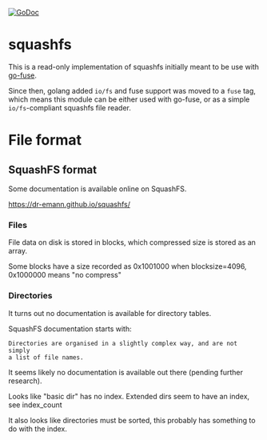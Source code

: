 [![GoDoc](https://godoc.org/github.com/KarpelesLab/squashfs?status.svg)](https://godoc.org/github.com/KarpelesLab/squashfs)

# squashfs

This is a read-only implementation of squashfs initially meant to be use with [go-fuse](https://github.com/hanwen/go-fuse/).

Since then, golang added `io/fs` and fuse support was moved to a `fuse` tag, which means this module can be either used with go-fuse, or as a simple `io/fs`-compliant squashfs file reader.

# File format

## SquashFS format

Some documentation is available online on SquashFS.

https://dr-emann.github.io/squashfs/

### Files

File data on disk is stored in blocks, which compressed size is stored as an array.

Some blocks have a size recorded as 0x1001000 when blocksize=4096, 0x1000000 means "no compress"

### Directories

It turns out no documentation is available for directory tables.

SquashFS documentation starts with:

	Directories are organised in a slightly complex way, and are not simply
	a list of file names.

It seems likely no documentation is available out there (pending further research).

Looks like "basic dir" has no index. Extended dirs seem to have an index, see index_count

It also looks like directories must be sorted, this probably has something to do with the index.

